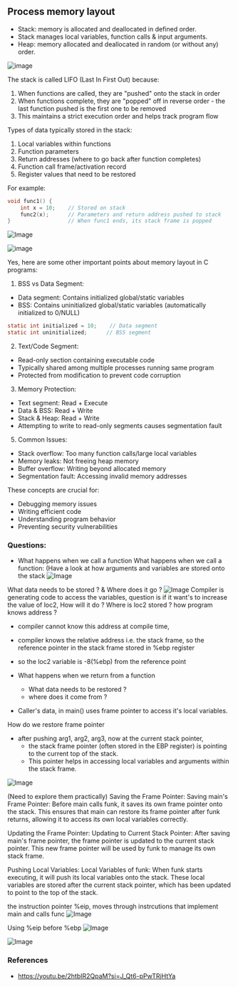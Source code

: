 ## Process memory layout

* Stack: memory is allocated and deallocated in defined order.
* Stack manages local variables, function calls & input arguments.
* Heap: memory allocated and deallocated in random (or without any) order.

![image](https://github.com/user-attachments/assets/56e46017-89f7-4f10-83fa-c655e96211ad)

The stack is called LIFO (Last In First Out) because:
1. When functions are called, they are "pushed" onto the stack in order
2. When functions complete, they are "popped" off in reverse order - the last function pushed is the first one to be removed
3. This maintains a strict execution order and helps track program flow

Types of data typically stored in the stack:
1. Local variables within functions
2. Function parameters
3. Return addresses (where to go back after function completes)
4. Function call frame/activation record
5. Register values that need to be restored

For example:
```c
void func1() {
    int x = 10;    // Stored on stack
    func2(x);      // Parameters and return address pushed to stack
}                  // When func1 ends, its stack frame is popped
```
![Image](https://github.com/user-attachments/assets/63d667eb-cc86-44ba-b3ae-c6fc53c4b6e3)

![image](https://github.com/user-attachments/assets/8a69ec53-6493-4e1f-88ad-c0e34635abbd)



Yes, here are some other important points about memory layout in C programs:

1. BSS vs Data Segment:
- Data segment: Contains initialized global/static variables
- BSS: Contains uninitialized global/static variables (automatically initialized to 0/NULL)
```c
static int initialized = 10;    // Data segment
static int uninitialized;      // BSS segment
```
2. Text/Code Segment:
- Read-only section containing executable code
- Typically shared among multiple processes running same program
- Protected from modification to prevent code corruption

3. Memory Protection:
- Text segment: Read + Execute
- Data & BSS: Read + Write
- Stack & Heap: Read + Write
- Attempting to write to read-only segments causes segmentation fault

5. Common Issues:
- Stack overflow: Too many function calls/large local variables
- Memory leaks: Not freeing heap memory
- Buffer overflow: Writing beyond allocated memory
- Segmentation fault: Accessing invalid memory addresses

These concepts are crucial for:
- Debugging memory issues
- Writing efficient code
- Understanding program behavior
- Preventing security vulnerabilities

### Questions:
-  What happens when we call a function
What happens when we call a function: (Have a look at how arguments and variables are stored onto the stack
![Image](https://github.com/user-attachments/assets/eeea7095-7a0f-4040-ba8a-1cb852fb6de0)

What data needs to be stored ? & Where does it go ?
![Image](https://github.com/user-attachments/assets/db37fd4b-c6c1-4fe0-85d8-5ca7cb70bddc)
Compiler is generating code to access the variables, question is if it want's to increase the value of loc2,
How will it do ?
Where is loc2 stored ? how program knows address ? 
- compiler cannot know this address at compile time,
- compiler knows the relative address i.e. the stack frame, so the reference pointer in the stack frame stored in %ebp register
- so the loc2 variable is -8(%ebp) from the reference point

- What happens when we return from a function
    - What data needs to be restored ?
    - where does it come from ?


- Caller's data, in main() uses frame pointer to access it's local variables.

How do we restore frame pointer
- after pushing arg1, arg2, arg3, now at the current stack pointer,
    - the stack frame pointer (often stored in the EBP register) is pointing to the current top of the stack. 
    - This pointer helps in accessing local variables and arguments within the stack frame.

![Image](https://github.com/user-attachments/assets/2e1b72a0-116a-435b-b540-321609329fa3)

(Need to explore them practically)
Saving the Frame Pointer:
Saving main's Frame Pointer: Before main calls funk, it saves its own frame pointer onto the stack. This ensures that main can restore its frame pointer after funk returns, allowing it to access its own local variables correctly.

Updating the Frame Pointer:
Updating to Current Stack Pointer: After saving main's frame pointer, the frame pointer is updated to the current stack pointer. This new frame pointer will be used by funk to manage its own stack frame.

Pushing Local Variables:
Local Variables of funk: When funk starts executing, it will push its local variables onto the stack. These local variables are stored after the current stack pointer, which has been updated to point to the top of the stack.

the instruction pointer %eip, moves through instrcutions that implement main and calls func
![Image](https://github.com/user-attachments/assets/8bff5fe5-3b73-4aa2-943e-09c99b9d4ced)

Using %eip before %ebp
![Image](https://github.com/user-attachments/assets/f5177392-5914-4a7e-aa40-f48acf113c11)

![Image](https://github.com/user-attachments/assets/e2ec8b63-8e0c-490d-bc72-bd9961ea17c0)

### References

- https://youtu.be/2htbIR2QpaM?si=J_Qt6-pPwTRjHtYa
